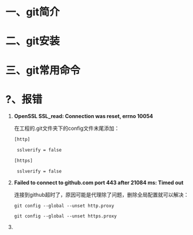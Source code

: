 # 一、git简介

# 二、git安装

# 三、git常用命令

# ?、报错

1. **OpenSSL SSL_read: Connection was reset, errno 10054**

   在工程的.git文件夹下的config文件末尾添加：

   ```tex
   [http]
    
    sslverify = false
   
   [https]
   
    sslverify = false
   ```

2. **Failed to connect to github.com port 443 after 21084 ms: Timed out**

   连接到github超时了，原因可能是代理除了问题，删除全局配置就可以解决：

   ```git
   git config --global --unset http.proxy
    
   git config --global --unset https.proxy
   ```

3. 